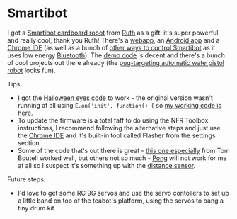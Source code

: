 # Smartibot

I got a [Smartibot cardboard robot](https://www.kickstarter.com/projects/460355237/smartibot-the-worlds-first-ai-enabled-cardboard-ro) from [Ruth](https://ruth.ellis.scot/) as a gift: it's super powerful and really cool; thank you Ruth! There's a [webapp](https://thecraftyrobot.github.io/smartibot_webpad/), an [Android app](https://play.google.com/store/apps/details?id=com.raa.smartibot&hl=en_GB) and a [Chrome IDE](https://chrome.google.com/webstore/detail/espruino-web-ide/bleoifhkdalbjfbobjackfdifdneehpo?hl=en) (as well as a bunch of [other ways to control Smartibot](http://www.espruino.com/Quick+Start+BLE#smartibot) as it uses low energy [Bluetooth](https://www.espruino.com/Web%20Bluetooth)). The [demo code](http://www.espruino.com/Smartibot) is decent and there's a bunch of cool projects out there already (the [pug-targeting automatic waterpistol robot](https://www.reddit.com/r/shittyrobots/comments/8u8l8c/i_made_a_pugtargeting_automatic_waterpistol_robot/) looks fun). 

Tips:
* I got the [Halloween eyes code](https://thecraftyrobot.net/blogs/projects/fun-diy-halloween-costumes) to work - the original version wasn't running at all using ```E.on('init', function() {```	 so [my working code is here](https://github.com/jonoellis/smartibot/blob/master/flashing-led-eyes.js).
* To update the firmware is a total faff to do using the NFR Toolbox instructions, I recommend following the alternative steps and just use the [Chrome IDE](https://chrome.google.com/webstore/detail/espruino-web-ide/bleoifhkdalbjfbobjackfdifdneehpo?hl=en) and it's built-in tool called Flasher from the settings section. 
* Some of the code that's out there is great - [this one especially](https://raw.githubusercontent.com/boutell/smartibot-scripts/master/wake-wander-nap-repeat.js) from Tom Boutell worked well, but others not so much - [Pong](https://crafty-robot.myshopify.com/blogs/projects/pong-with-the-smartibot-distance-sensors-and-led-matrix) will not work for me at all so I suspect it's something up with the [distance sensor](https://thecraftyrobot.net/blogs/projects/wall-avoiding-robot-with-distance-sensors-and-l-e-d-matrix). 

Future steps:
* I'd love to get some RC 9G servos and use the servo contollers to set up a little band on top of the teabot's platform, using the servos to bang a tiny drum kit. 
